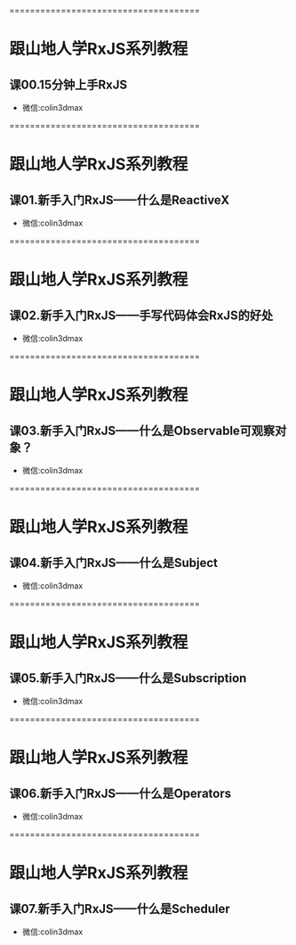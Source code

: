 =====================================

# 跟山地人学RxJS系列教程

## 课00.15分钟上手RxJS

* 微信:colin3dmax

=====================================

# 跟山地人学RxJS系列教程

## 课01.新手入门RxJS——什么是ReactiveX

* 微信:colin3dmax

=====================================

# 跟山地人学RxJS系列教程

## 课02.新手入门RxJS——手写代码体会RxJS的好处

* 微信:colin3dmax

=====================================

# 跟山地人学RxJS系列教程

## 课03.新手入门RxJS——什么是Observable可观察对象？

* 微信:colin3dmax

=====================================

# 跟山地人学RxJS系列教程

## 课04.新手入门RxJS——什么是Subject

* 微信:colin3dmax

=====================================

# 跟山地人学RxJS系列教程

## 课05.新手入门RxJS——什么是Subscription

* 微信:colin3dmax

=====================================

# 跟山地人学RxJS系列教程

## 课06.新手入门RxJS——什么是Operators

* 微信:colin3dmax

=====================================

# 跟山地人学RxJS系列教程

## 课07.新手入门RxJS——什么是Scheduler

* 微信:colin3dmax
